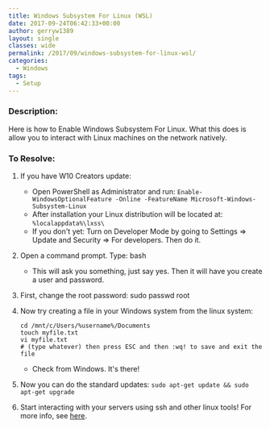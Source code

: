 ```yaml
---
title: Windows Subsystem For Linux (WSL)
date: 2017-09-24T06:42:33+00:00
author: gerryw1389
layout: single
classes: wide
permalink: /2017/09/windows-subsystem-for-linux-wsl/
categories:
  - Windows
tags:
  - Setup
---
```

<!--more-->

### Description:

Here is how to Enable Windows Subsystem For Linux. What this does is allow you to interact with Linux machines on the network natively.

### To Resolve:

1. If you have W10 Creators update:

   - Open PowerShell as Administrator and run: `Enable-WindowsOptionalFeature -Online -FeatureName Microsoft-Windows-Subsystem-Linux`
   - After installation your Linux distribution will be located at: `%localappdata%\lxss\`
   - If you don't yet: Turn on Developer Mode by going to Settings => Update and Security => For developers. Then do it.

2. Open a command prompt. Type: bash

   - This will ask you something, just say yes. Then it will have you create a user and password.

3. First, change the root password: sudo passwd root

4. Now try creating a file in your Windows system from the linux system:


   ```shell
   cd /mnt/c/Users/%username%/Documents
   touch myfile.txt
   vi myfile.txt
   # (type whatever) then press ESC and then :wq! to save and exit the file
   ```

   - Check from Windows. It's there!

5. Now you can do the standard updates: `sudo apt-get update && sudo apt-get upgrade`

6. Start interacting with your servers using ssh and other linux tools! For more info, see [here](https://blogs.windows.com/buildingapps/2016/07/22/fun-with-the-windows-subsystem-for-linux/).
